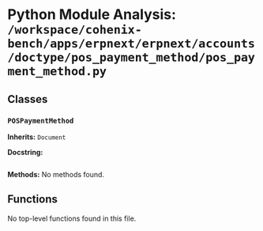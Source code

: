 # Python Module Analysis: `/workspace/cohenix-bench/apps/erpnext/erpnext/accounts/doctype/pos_payment_method/pos_payment_method.py`

## Classes

### `POSPaymentMethod`
**Inherits:** `Document`


**Docstring:**
```

```

**Methods:**
No methods found.




## Functions

No top-level functions found in this file.
